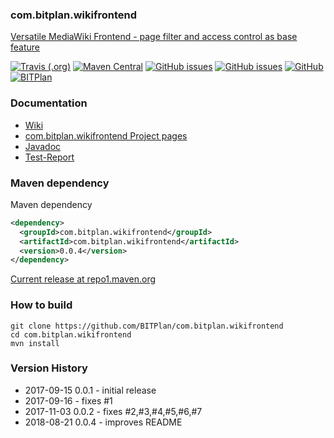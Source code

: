 ### com.bitplan.wikifrontend
[Versatile MediaWiki Frontend - page filter and access control as base feature](http://wikicms.bitplan.com/) 

[![Travis (.org)](https://img.shields.io/travis/BITPlan/com.bitplan.wikifrontend.svg)](https://travis-ci.org/BITPlan/com.bitplan.wikifrontend)
[![Maven Central](https://img.shields.io/maven-central/v/com.bitplan.wikifrontend/com.bitplan.wikifrontend.svg)](https://search.maven.org/artifact/com.bitplan.wikifrontend/com.bitplan.wikifrontend/0.0.4/jar)
[![GitHub issues](https://img.shields.io/github/issues/BITPlan/com.bitplan.wikifrontend.svg)](https://github.com/BITPlan/com.bitplan.wikifrontend/issues)
[![GitHub issues](https://img.shields.io/github/issues-closed/BITPlan/com.bitplan.wikifrontend.svg)](https://github.com/BITPlan/com.bitplan.wikifrontend/issues/?q=is%3Aissue+is%3Aclosed)
[![GitHub](https://img.shields.io/github/license/BITPlan/com.bitplan.wikifrontend.svg)](https://www.apache.org/licenses/LICENSE-2.0)
[![BITPlan](http://wiki.bitplan.com/images/wiki/thumb/3/38/BITPlanLogoFontLessTransparent.png/198px-BITPlanLogoFontLessTransparent.png)](http://www.bitplan.com)

### Documentation
* [Wiki](http://wikicms.bitplan.com/)
* [com.bitplan.wikifrontend Project pages](https://BITPlan.github.io/com.bitplan.wikifrontend)
* [Javadoc](https://BITPlan.github.io/com.bitplan.wikifrontend/apidocs/index.html)
* [Test-Report](https://BITPlan.github.io/com.bitplan.wikifrontend/surefire-report.html)

### Maven dependency

Maven dependency
```xml
<dependency>
  <groupId>com.bitplan.wikifrontend</groupId>
  <artifactId>com.bitplan.wikifrontend</artifactId>
  <version>0.0.4</version>
</dependency>
```

[Current release at repo1.maven.org](http://repo1.maven.org/maven2/com/bitplan/wikifrontend/com.bitplan.wikifrontend/0.0.4/)

### How to build
```
git clone https://github.com/BITPlan/com.bitplan.wikifrontend
cd com.bitplan.wikifrontend
mvn install
```
### Version History
* 2017-09-15 0.0.1 - initial release
* 2017-09-16       - fixes #1
* 2017-11-03 0.0.2 - fixes #2,#3,#4,#5,#6,#7
* 2018-08-21 0.0.4 - improves README

